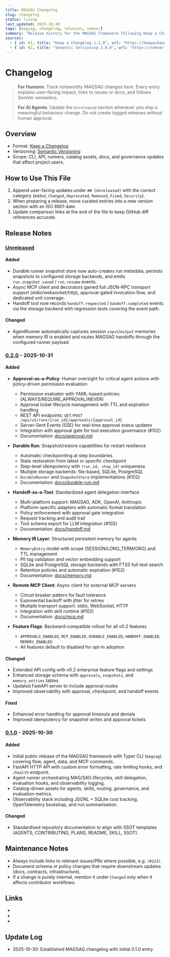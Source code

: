 ```yaml
---
title: MAGSAG Changelog
slug: changelog
status: living
last_updated: 2025-10-30
tags: [magsag, changelog, releases, semver]
summary: "Release history for the MAGSAG framework following Keep a Changelog and SemVer."
sources:
  - { id: R1, title: "Keep a Changelog 1.1.0", url: "https://keepachangelog.com/en/1.1.0/", accessed: "2025-10-30" }
  - { id: R2, title: "Semantic Versioning 2.0.0", url: "https://semver.org/spec/v2.0.0.html", accessed: "2025-10-30" }
---
```


# Changelog

> **For Humans**: Track noteworthy MAGSAG changes here. Every entry explains user-facing impact, links to issues or docs, and follows SemVer semantics.
>
> **For AI Agents**: Update the `Unreleased` section whenever you ship a meaningful behaviour change. Do not create tagged releases without human approval.

## Overview

- Format: [Keep a Changelog][keepachangelog]
- Versioning: [Semantic Versioning][semver]
- Scope: CLI, API, runners, catalog assets, docs, and governance updates that affect project users.

[keepachangelog]: https://keepachangelog.com/en/1.1.0/
[semver]: https://semver.org/spec/v2.0.0.html

## How to Use This File

1. Append user-facing updates under `## [Unreleased]` with the correct category (`Added`, `Changed`, `Deprecated`, `Removed`, `Fixed`, `Security`).
2. When preparing a release, move curated entries into a new version section with an ISO 8601 date.
3. Update comparison links at the end of the file to keep GitHub diff references accurate.

## Release Notes

### [Unreleased]

#### Added
- Durable runner snapshot store now auto-creates run metadata, persists snapshots to configured storage backends, and emits `run.snapshot.saved` / `run.resume` events.
- Async MCP client and decorators gained full JSON-RPC transport support (stdio/websocket/http), approval-gated invocation flow, and dedicated unit coverage.
- Handoff tool now records `handoff.requested` / `handoff.completed` events via the storage backend with regression tests covering the event path.

#### Changed
- AgentRunner automatically captures session `input`/`output` memories when memory IR is enabled and routes MAGSAG handoffs through the configured runner payload.

### [0.2.0] - 2025-10-31

#### Added
- **Approval-as-a-Policy**: Human oversight for critical agent actions with policy-driven permission evaluation
  - Permission evaluator with YAML-based policies (ALWAYS/REQUIRE_APPROVAL/NEVER)
  - Approval ticket lifecycle management with TTL and expiration handling
  - REST API endpoints: `GET/POST /api/v1/runs/{run_id}/approvals/{approval_id}`
  - Server-Sent Events (SSE) for real-time approval status updates
  - Integration with approval gate for tool execution governance (#102)
  - Documentation: [docs/approval.md](./docs/approval.md)

- **Durable Run**: Snapshot/restore capabilities for restart resilience
  - Automatic checkpointing at step boundaries
  - State restoration from latest or specific checkpoint
  - Step-level idempotency with `(run_id, step_id)` uniqueness
  - Multiple storage backends: file-based, SQLite, PostgreSQL
  - `DurableRunner` and `SnapshotStore` implementations (#102)
  - Documentation: [docs/durable-run.md](./docs/durable-run.md)

- **Handoff-as-a-Tool**: Standardized agent delegation interface
  - Multi-platform support: MAGSAG, ADK, OpenAI, Anthropic
  - Platform-specific adapters with automatic format translation
  - Policy enforcement with approval gate integration
  - Request tracking and audit trail
  - Tool schema export for LLM integration (#102)
  - Documentation: [docs/handoff.md](./docs/handoff.md)

- **Memory IR Layer**: Structured persistent memory for agents
  - `MemoryEntry` model with scope (SESSION/LONG_TERM/ORG) and TTL management
  - PII tag validation and vector embedding support
  - SQLite and PostgreSQL storage backends with FTS5 full-text search
  - Retention policies and automatic expiration (#102)
  - Documentation: [docs/memory.md](./docs/memory.md)

- **Remote MCP Client**: Async client for external MCP servers
  - Circuit breaker pattern for fault tolerance
  - Exponential backoff with jitter for retries
  - Multiple transport support: stdio, WebSocket, HTTP
  - Integration with skill runtime (#102)
  - Documentation: [docs/mcp.md](./docs/mcp.md)

- **Feature Flags**: Backward-compatible rollout for all v0.2 features
  - `APPROVALS_ENABLED`, `MCP_ENABLED`, `DURABLE_ENABLED`, `HANDOFF_ENABLED`, `MEMORY_ENABLED`
  - All features default to disabled for opt-in adoption

#### Changed
- Extended API config with v0.2 enterprise feature flags and settings
- Enhanced storage schema with `approvals`, `snapshots`, and `memory_entries` tables
- Updated FastAPI server to include approval routes
- Improved observability with approval, checkpoint, and handoff events

#### Fixed
- Enhanced error handling for approval timeouts and denials
- Improved idempotency for snapshot writes and approval tickets

### [0.1.0] - 2025-10-30

#### Added
- Initial public release of the MAGSAG framework with Typer CLI (`magsag`) covering flow, agent, data, and MCP commands.
- FastAPI HTTP API with custom error formatting, rate limiting hooks, and `/health` endpoint.
- Agent runner orchestrating MAG/SAG lifecycles, skill delegation, evaluation hooks, and observability logging.
- Catalog-driven assets for agents, skills, routing, governance, and evaluation metrics.
- Observability stack including JSONL + SQLite cost tracking, OpenTelemetry bootstrap, and run summarisation.

#### Changed
- Standardised repository documentation to align with SSOT templates (AGENTS, CONTRIBUTING, PLANS, README, SKILL, SSOT).

## Maintenance Notes

- Always include links to relevant issues/PRs where possible, e.g. `(#123)`.
- Document schema or policy changes that require downstream updates (docs, contracts, infrastructure).
- If a change is purely internal, mention it under `Changed` only when it affects contributor workflows.

## Links

- [Unreleased]: https://github.com/artificial-intelligence-first/magsag/compare/v0.2.0...HEAD
- [0.2.0]: https://github.com/artificial-intelligence-first/magsag/compare/v0.1.0...v0.2.0
- [0.1.0]: https://github.com/artificial-intelligence-first/magsag/releases/tag/v0.1.0

## Update Log

- 2025-10-30: Established MAGSAG changelog with initial 0.1.0 entry.
